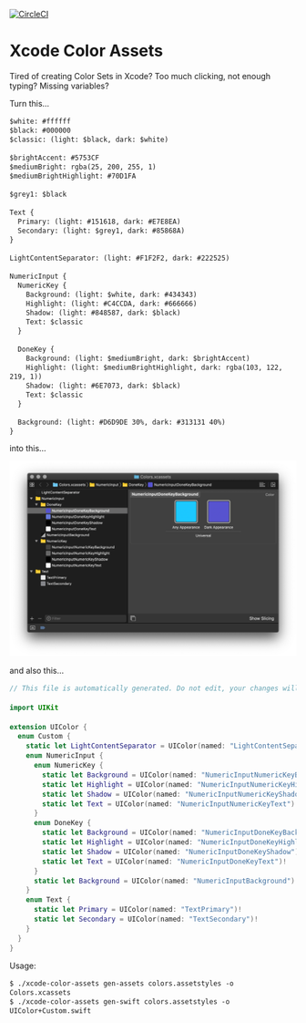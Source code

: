 [![CircleCI](https://circleci.com/gh/nesium/xcode-color-assets.svg?style=svg)](https://circleci.com/gh/nesium/xcode-color-assets)

# Xcode Color Assets

Tired of creating Color Sets in Xcode? Too much clicking, not enough typing? Missing variables?

Turn this…

```
$white: #ffffff
$black: #000000
$classic: (light: $black, dark: $white)

$brightAccent: #5753CF
$mediumBright: rgba(25, 200, 255, 1)
$mediumBrightHighlight: #70D1FA

$grey1: $black

Text {
  Primary: (light: #151618, dark: #E7E8EA)
  Secondary: (light: $grey1, dark: #85868A)
}

LightContentSeparator: (light: #F1F2F2, dark: #222525)

NumericInput {
  NumericKey {
    Background: (light: $white, dark: #434343)
    Highlight: (light: #C4CCDA, dark: #666666)
    Shadow: (light: #848587, dark: $black)
    Text: $classic
  }

  DoneKey {
    Background: (light: $mediumBright, dark: $brightAccent)
    Highlight: (light: $mediumBrightHighlight, dark: rgba(103, 122, 219, 1))
    Shadow: (light: #6E7073, dark: $black)
    Text: $classic
  }

  Background: (light: #D6D9DE 30%, dark: #313131 40%)
}
```

into this…

![Xcode Screenshot](./.github/Xcode.png)

and also this…

```swift
// This file is automatically generated. Do not edit, your changes will be erased.

import UIKit

extension UIColor {
  enum Custom {
    static let LightContentSeparator = UIColor(named: "LightContentSeparator")!
    enum NumericInput {
      enum NumericKey {
        static let Background = UIColor(named: "NumericInputNumericKeyBackground")!
        static let Highlight = UIColor(named: "NumericInputNumericKeyHighlight")!
        static let Shadow = UIColor(named: "NumericInputNumericKeyShadow")!
        static let Text = UIColor(named: "NumericInputNumericKeyText")!
      }
      enum DoneKey {
        static let Background = UIColor(named: "NumericInputDoneKeyBackground")!
        static let Highlight = UIColor(named: "NumericInputDoneKeyHighlight")!
        static let Shadow = UIColor(named: "NumericInputDoneKeyShadow")!
        static let Text = UIColor(named: "NumericInputDoneKeyText")!
      }
      static let Background = UIColor(named: "NumericInputBackground")!
    }
    enum Text {
      static let Primary = UIColor(named: "TextPrimary")!
      static let Secondary = UIColor(named: "TextSecondary")!
    }
  }
}

```

Usage:

```
$ ./xcode-color-assets gen-assets colors.assetstyles -o Colors.xcassets
$ ./xcode-color-assets gen-swift colors.assetstyles -o UIColor+Custom.swift
```
